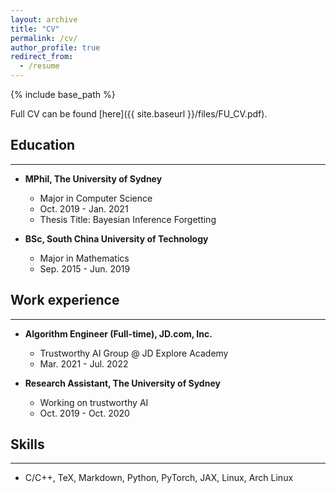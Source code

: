 ```yaml
---
layout: archive
title: "CV"
permalink: /cv/
author_profile: true
redirect_from:
  - /resume
---
```



{% include base_path %}

Full CV can be found [here]({{ site.baseurl }}/files/FU_CV.pdf).


## Education
---
* **MPhil, The University of Sydney**
  * Major in Computer Science
  * Oct. 2019 - Jan. 2021
  * Thesis Title: Bayesian Inference Forgetting

* **BSc, South China University of Technology**
  * Major in Mathematics
  * Sep. 2015 - Jun. 2019


## Work experience
---
* **Algorithm Engineer (Full-time), JD.com, Inc.**
  * Trustworthy AI Group @ JD Explore Academy
  * Mar. 2021 - Jul. 2022

* **Research Assistant, The University of Sydney**
  * Working on trustworthy AI
  * Oct. 2019 - Oct. 2020

  
## Skills
---
* C/C++, TeX, Markdown, Python, PyTorch, JAX, Linux, Arch Linux


<!--
Publications
======
  <ul>{% for post in site.publications %}
    {% include archive-single-cv.html %}
  {% endfor %}</ul>
  
Talks
======
  <ul>{% for post in site.talks %}
    {% include archive-single-talk-cv.html %}
  {% endfor %}</ul>
  
Teaching
======
  <ul>{% for post in site.teaching %}
    {% include archive-single-cv.html %}
  {% endfor %}</ul>
  
Service and leadership
======
* Currently signed in to 43 different slack teams
-->
